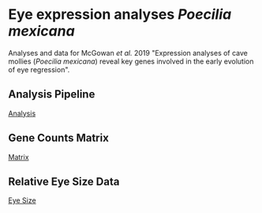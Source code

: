 # Eye expression analyses <i>Poecilia mexicana</i>
Analyses and data for McGowan <i>et al.</i> 2019 "Expression analyses of cave mollies (<i>Poecilia mexicana</i>) reveal key genes involved in the early evolution of eye regression". 


## Analysis Pipeline
[Analysis](analysis_pipeline.md)


## Gene Counts Matrix
[Matrix](gene_counts_matrix.csv)


## Relative Eye Size Data
[Eye Size](relative_eye_size.csv)

